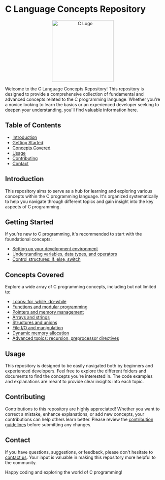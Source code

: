 # C Language Concepts Repository
<p align="center">
  <img src="https://some-image-api.com/c-logo" alt="C Logo" width="200">
</p>
Welcome to the C Language Concepts Repository! This repository is designed to provide a comprehensive collection of fundamental and advanced concepts related to the C programming language. Whether you're a novice looking to learn the basics or an experienced developer seeking to deepen your understanding, you'll find valuable information here.

## Table of Contents

- [Introduction](#introduction)
- [Getting Started](#getting-started)
- [Concepts Covered](#concepts-covered)
- [Usage](#usage)
- [Contributing](#contributing)
- [Contact](#contact)

## Introduction

This repository aims to serve as a hub for learning and exploring various concepts within the C programming language. It's organized systematically to help you navigate through different topics and gain insight into the key aspects of C programming.

## Getting Started

If you're new to C programming, it's recommended to start with the foundational concepts:

- [Setting up your development environment](docs/getting_started.md)
- [Understanding variables, data types, and operators](docs/basics.md)
- [Control structures: if, else, switch](docs/control_structures.md)

## Concepts Covered

Explore a wide array of C programming concepts, including but not limited to:

- [Loops: for, while, do-while](docs/loops.md)
- [Functions and modular programming](docs/functions.md)
- [Pointers and memory management](docs/pointers.md)
- [Arrays and strings](docs/arrays_strings.md)
- [Structures and unions](docs/structures_unions.md)
- [File I/O and manipulation](docs/file_io.md)
- [Dynamic memory allocation](docs/dynamic_memory.md)
- [Advanced topics: recursion, preprocessor directives](docs/advanced_topics.md)

## Usage

This repository is designed to be easily navigated both by beginners and experienced developers. Feel free to explore the different folders and documents to find the concepts you're interested in. The code examples and explanations are meant to provide clear insights into each topic.

## Contributing

Contributions to this repository are highly appreciated! Whether you want to correct a mistake, enhance explanations, or add new concepts, your contributions can help others learn better. Please review the [contribution guidelines](CONTRIBUTING.md) before submitting any changes.


## Contact

If you have questions, suggestions, or feedback, please don't hesitate to [contact us](mailto:your.lokeshsingh7695@gmail.com). Your input is valuable in making this repository more helpful to the community.

Happy coding and exploring the world of C programming!

